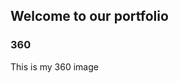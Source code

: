 ## Welcome to our portfolio
### 360

This is my 360 image 

<script src="//360.vizor.io/scripts/embed.js" data-vizorurl="https://360.vizor.io/embed/v/pl686" ></script>

###
